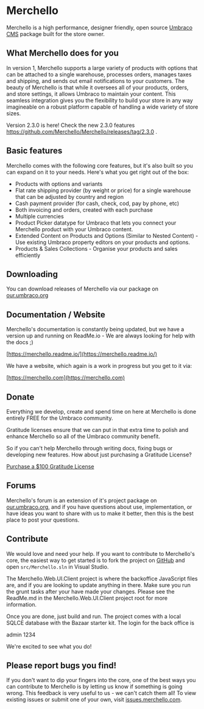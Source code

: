 # Merchello

Merchello is a high performance, designer friendly, open source [Umbraco CMS](http://www.umbraco.com) package built for the store owner.

## What Merchello does for you

In version 1, Merchello supports a large variety of products with options that can be attached to a single warehouse, processes orders, manages taxes and shipping, and sends out email notifications to your customers. The beauty of Merchello is that while it oversees all of your products, orders, and store settings, it allows Umbraco to maintain your content. This seamless integration gives you the flexibility to build your store in any way imagineable on a robust platform capable of handling a wide variety of store sizes.

Version 2.3.0 is here! Check the new 2.3.0 features https://github.com/Merchello/Merchello/releases/tag/2.3.0 .

## Basic features

Merchello comes with the following core features, but it's also built so you can expand on it to your needs. Here's what you get right out of the box:

* Products with  options and variants
* Flat rate shipping provider (by weight or price) for a single warehouse that can be adjusted by country and region
* Cash payment provider (for cash, check, cod, pay by phone, etc)
* Both invoicing and orders, created with each purchase
* Multiple currencies
* Product Picker datatype for Umbraco that lets you connect your Merchello product with your Umbraco content.
* Extended Content on Products and Options (Similar to Nested Content) - Use existing Umbraco property editors on your products and options.
* Products & Sales Collections - Organise your products and sales efficiently

## Downloading

You can download releases of Merchello via our package on [our.umbraco.org](http://our.umbraco.org/projects/collaboration/merchello)

## Documentation / Website

Merchello's documentation is constantly being updated, but we have a version up and running on ReadMe.io - We are always looking for help with the docs ;)

[https://merchello.readme.io/](https://merchello.readme.io/)

We have a website, which again is a work in progress but you get to it via:

[https://merchello.com](https://merchello.com)

## Donate

Everything we develop, create and spend time on here at Merchello is done entirely FREE for the Umbraco community.

Gratitude licenses ensure that we can put in that extra time to polish and enhance Merchello so all of the Umbraco community benefit. 

So if you can't help Merchello through writing docs, fixing bugs or developing new features. How about just purchasing a Gratitude License?

[Purchase a $100 Gratitude License](https://www.paypal.com/cgi-bin/webscr@?cmd=_xclick&business=payments@merchello.com&lc=GB&item_name=Merchello+Gratitude+License&amount=100&currency_code=USD&button_subtype=services&no_note=1&no_shipping=2&rm=1&return=https://www.merchello.com/gratitude-thank-you/&cancel_return=https://www.merchello.com&item_number=MERCHGRAT)

## Forums

Merchello's forum is an extension of it's project package on [our.umbraco.org](http://our.umbraco.org/projects/collaboration/merchello), and if you have questions about use, implementation, or have ideas you want to share with us to make it better, then this is the best place to post your questions.

## Contribute

We would love and need your help. If you want to contribute to Merchello's core, the easiest way to get started is to fork the project on [GitHub](https://github.com/merchello/Merchello) and open <code>src/Merchello.sln</code> in Visual Studio. 

The Merchello.Web.UI.Client project is where the backoffice JavaScript files are, and if you are looking to update anything in there. Make sure you run the grunt tasks after your have made your changes. Please see the ReadMe.md in the Merchello.Web.UI.Client project root for more information.

Once you are done, just build and run. The project comes with a local SQLCE database with the Bazaar starter kit. The login for the back office is

admin
1234

We're excited to see what you do!

## Please report bugs you find!

If you don't want to dip your fingers into the core, one of the best ways you can contribute to Merchello is by letting us know if something is going wrong. This feedback is very useful to us - we can't catch them all! To view existing issues or submit one of your own, visit [issues.merchello.com](http://issues.merchello.com).
